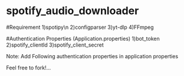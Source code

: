 # spotify_audio_downloader

#Requirement
1)spotipy\n
2)configparser
3)yt-dlp
4)FFmpeg

#Authentication Properties (Application.properties)
1)bot_token
2)spotify_clientId
3)spotify_client_secret

Note: Add Following authentication properties in application properties

Feel free to fork!...
